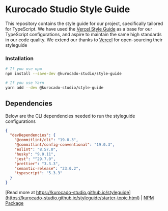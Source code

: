 # Kurocado Studio Style Guide

This repository contains the style guide for our project, specifically tailored for TypeScript. We
have used the [Vercel Style Guide](https://github.com/vercel/style-guide) as a base for our
TypeScript configurations, and aspire to maintain the same high standards in our code quality. We
extend our thanks to [Vercel](https://github.com/vercel/style-guide) for open-sourcing their
styleguide

### Installation

```bash
# If you use npm
npm install --save-dev @kurocado-studio/style-guide

# If you use Yarn
yarn add --dev @kurocado-studio/style-guide
```

## Dependencies

Below are the CLI dependencies needed to run the styleguide configurations

```json
{
  "devDependencies": {
    "@commitlint/cli": "19.0.3",
    "@commitlint/config-conventional": "19.0.3",
    "eslint": "8.57.0",
    "husky": "9.0.11",
    "jest": "^29.7.0",
    "prettier": "3.3.3",
    "semantic-release": "23.0.2",
    "typescript": "5.3.3"
  }
}
```

[Read more at https://kurocado-studio.github.io/styleguide](https://kurocado-studio.github.io/styleguide/starter-topic.html)
| [NPM Package](https://www.npmjs.com/package/@kurocado-studio/style-guide)
